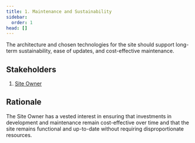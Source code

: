```yaml
---
title: 1. Maintenance and Sustainability
sidebar:
  order: 1
head: []
---
```


The architecture and chosen technologies for the site should support long-term sustainability, ease of updates, and cost-effective maintenance.

## Stakeholders

1. [Site Owner](../../stakeholders/owner/)

## Rationale

The Site Owner has a vested interest in ensuring that investments in development and maintenance remain cost-effective over time and that the site remains functional and up-to-date without requiring disproportionate resources.
